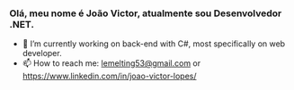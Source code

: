 ### Olá, meu nome é João Victor, atualmente sou Desenvolvedor .NET.

- 🔭 I’m currently working on back-end with C#, most specifically on web developer.
- 📫 How to reach me: lemelting53@gmail.com or https://www.linkedin.com/in/joao-victor-lopes/


  
